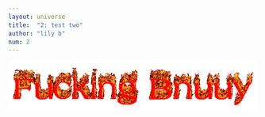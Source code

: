 ```yaml
---
layout: universe
title:  "2: test two"
author: "lily b"
num: 2
---
```


<img src="/assets/img/bnuuy.gif" alt="FUCKING BNUUY" title="i'm having fun lol">